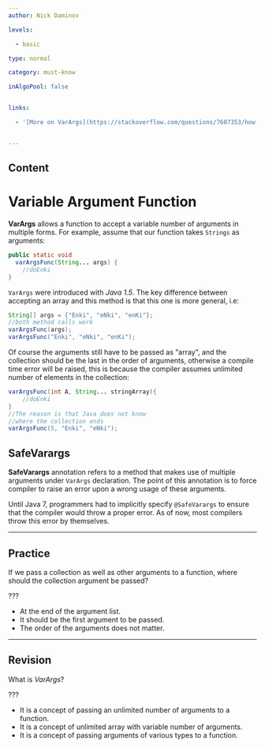 ```yaml
---
author: Nick Daminov

levels:

  - basic

type: normal

category: must-know

inAlgoPool: false


links:

  - '[More on VarArgs](https://stackoverflow.com/questions/7607353/how-to-create-java-method-that-accepts-variable-number-of-arguments){website}'


---
```

## Content
# Variable Argument Function

**VarArgs** allows a function to accept a variable number of arguments in multiple forms. For example, assume that our function takes `Strings` as arguments:
```java
public static void
  varArgsFunc(String... args) {
    //doEnki
}
```

`VarArgs` were introduced with *Java 1.5*. The key difference between accepting an array and this method is that this one is more general, i.e:
```java
String[] args = {"Enki", "eNki", "enKi"};
//both method calls work
varArgsFunc(args);
varArgsFunc("Enki", "eNki", "enKi");  
```

Of course the arguments still have to be passed as "array", and the collection should be the last in the order of arguments, otherwise a compile time error will be raised, this is because the compiler assumes unlimited number of elements in the collection:
```java
varArgsFunc(int A, String... stringArray){
    //doEnki
}
//The reason is that Java does not know
//where the collection ends
varArgsFunc(5, "Enki", "eNki");
```

## SafeVarargs

**SafeVarargs** annotation refers to a method that makes use of multiple arguments under `VarArgs` declaration. The point of this annotation is to force compiler to raise an error upon a wrong usage of these arguments.

Until Java 7, programmers had to implicitly specify `@SafeVarargs` to ensure that the compiler would throw a proper error. As of now, most compilers throw this error by themselves.

---
## Practice

If we pass a collection as well as other arguments to a function, where should the collection argument be passed?

???


* At the end of the argument list.
* It should be the first argument to be passed.
* The order of the arguments does not matter.

---
## Revision

What is *VarArgs*?

???


* It is a concept of passing an unlimited number of arguments to a function.
* It is a concept of unlimited array with variable number of arguments.
* It is a concept of passing arguments of various types to a function.

